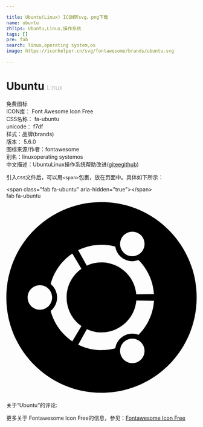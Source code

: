 ```yaml
---

title: Ubuntu(Linux) ICON转svg、png下载
name: ubuntu
zhTips: Ubuntu,Linux,操作系统
tags: []
pre: fab
search: linux,operating system,os
image: https://iconhelper.cn/svg/fontawesome/brands/ubuntu.svg

---
```


# Ubuntu  <small style="font-size: 60%;font-weight: 100">Linux</small>


<div class="detail-page">
<p>
<span><span class="badge-success badge">免费图标</span> </span>
<br/>
<span>
ICON库：
<span class="badge-secondary badge">Font Awesome Icon Free</span> 
</span>
<br/>
<span>
CSS名称：
<span class="badge-secondary badge">fa-ubuntu</span> 
</span>
<br/>
<span>
unicode：
<span class="badge-secondary badge">f7df</span> 
<copy-btn content='f7df' btn-title=""></copy-btn>
<copy-btn :content='String.fromCodePoint(parseInt("f7df", 16))' btn-title="复制U"></copy-btn>
</span><br/><span>样式：<span class="badge-light badge">品牌(brands)</span></span>
<br/>
<span>
版本：
<span class="badge-secondary badge">5.6.0</span> 
</span>
<br/>
<span>图标来源/作者：<span class="badge-light badge">fontawesome</span></span> 
<br/>
<span>别名：<span class="badge-light badge">linux</span><span class="badge-light badge">operating system</span><span class="badge-light badge">os</span></span><br/><span class="zh-detail">中文描述：<span class="badge-primary badge">Ubuntu</span><span class="badge-primary badge">Linux</span><span class="badge-primary badge">操作系统</span><span class="help-link"><span>帮助改进</span>(<a href="https://gitee.com/liuwave/icon-helper/edit/master/json/fontawesome/brands/ubuntu.json" target="_blank" rel="noopener noreferrer">gitee</a><a href="https://github.com/liuwave/icon-helper/edit/master/json/fontawesome/brands/ubuntu.json" target="_blank" rel="noopener noreferrer">github</a></span>)</span><br/>
</p>
</div>
<div class="alert alert-dark">
  <i class="fab fa-ubuntu fa-xs"></i>
  <i class="fab fa-ubuntu fa-sm"></i>
  <i class="fab fa-ubuntu fa-lg"></i>
  <i class="fab fa-ubuntu fa-2x"></i>
  <i class="fab fa-ubuntu fa-3x"></i>
  <i class="fab fa-ubuntu fa-5x"></i>
  <i class="fab fa-ubuntu fa-7x"></i>
</div>
<div>
  <p>引入css文件后，可以用<code>&lt;span&gt;</code>包裹，放在页面中。具体如下所示：    
  </p>
  <div class="alert alert-primary" style="font-size: 14px">
    &lt;span class="fab fa-ubuntu" aria-hidden="true"&gt;&lt;/span&gt;
    <copy-btn content='<span class="fab fa-ubuntu" aria-hidden="true"></span>'></copy-btn>
  </div>
  <div class="alert alert-secondary">
    <i class="fab fa-ubuntu"
    style="font-size: 24px"
    aria-hidden="true"></i> fab fa-ubuntu
    <copy-btn content="fab fa-ubuntu" btn-title="复制图标名称"></copy-btn>
  </div>
</div>
<div id="svg" class="svg-wrap">
<svg xmlns="http://www.w3.org/2000/svg" viewBox="0 0 496 512"><path d="M248 8C111 8 0 119 0 256s111 248 248 248 248-111 248-248S385 8 248 8zm52.7 93c8.8-15.2 28.3-20.5 43.5-11.7 15.3 8.8 20.5 28.3 11.7 43.6-8.8 15.2-28.3 20.5-43.5 11.7-15.3-8.9-20.5-28.4-11.7-43.6zM87.4 287.9c-17.6 0-31.9-14.3-31.9-31.9 0-17.6 14.3-31.9 31.9-31.9 17.6 0 31.9 14.3 31.9 31.9 0 17.6-14.3 31.9-31.9 31.9zm28.1 3.1c22.3-17.9 22.4-51.9 0-69.9 8.6-32.8 29.1-60.7 56.5-79.1l23.7 39.6c-51.5 36.3-51.5 112.5 0 148.8L172 370c-27.4-18.3-47.8-46.3-56.5-79zm228.7 131.7c-15.3 8.8-34.7 3.6-43.5-11.7-8.8-15.3-3.6-34.8 11.7-43.6 15.2-8.8 34.7-3.6 43.5 11.7 8.8 15.3 3.6 34.8-11.7 43.6zm.3-69.5c-26.7-10.3-56.1 6.6-60.5 35-5.2 1.4-48.9 14.3-96.7-9.4l22.5-40.3c57 26.5 123.4-11.7 128.9-74.4l46.1.7c-2.3 34.5-17.3 65.5-40.3 88.4zm-5.9-105.3c-5.4-62-71.3-101.2-128.9-74.4l-22.5-40.3c47.9-23.7 91.5-10.8 96.7-9.4 4.4 28.3 33.8 45.3 60.5 35 23.1 22.9 38 53.9 40.2 88.5l-46 .6z"/></svg>
</div>
<detail full-name='fa-ubuntu'></detail>
<div>
<p>关于“Ubuntu”的评论:</p>
</div>
<Vssue title="关于“Ubuntu”的评论" ></Vssue>    
<div><p>更多关于  Fontawesome Icon Free的信息，参见：<a target="_blank" href="https://iconhelper.cn/fontawesome.html">Fontawesome Icon Free</a>
</p></div>
